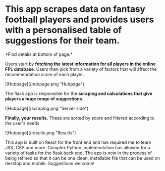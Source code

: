 # This app scrapes data on fantasy football players and provides users with a personalised table of suggestions for their team.

<p>*Find detalis at bottom of page.*<p/>



Users start by **fetching the latest information for all players in the online FPL database**. Users then pick from a variety of factors that will affect the recommendation score of each player.
<p>![Hubpage](/hubpage.png "Hubpage")<p/>



The flask app is responsible for the **scraping and calculations that give players a huge range of suggestions.**
<p>![Hubpage](/scraping.png "Server side")<p/>



**Finally, your results.** These are sorted by score and filtered according to the user's needs.
<p>![Hubpage](/results.png "Results")<p/>



This app is built on React  for the front end and has required me to learn JSX, CSS and more.
Complex Python implementation has allowed for a variety of tasks for the flask back end.
The app is now in the process of being refined so that it can be one clean, installable file that can be used on desktop and mobile.
Suggestions welcome!
